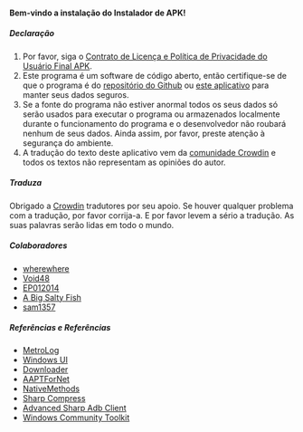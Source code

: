 #### Bem-vindo a instalação do Instalador de APK!

##### Declaração
1. Por favor, siga o [Contrato de Licença e Política de Privacidade do Usuário Final APK](https://github.com/Paving-Base/APK-Installer/blob/main/Privacy.md).
2. Este programa é um software de código aberto, então certifique-se de que o programa é do [repositório do Github](https://github.com/Paving-Base/APK-Installer) ou [este aplicativo](https://apps.microsoft.com/store/detail/9P2JFQ43FPPG) para manter seus dados seguros.
3. Se a fonte do programa não estiver anormal todos os seus dados só serão usados para executar o programa ou armazenados localmente durante o funcionamento do programa e o desenvolvedor não roubará nenhum de seus dados. Ainda assim, por favor, preste atenção à segurança do ambiente.
4. A tradução do texto deste aplicativo vem da [comunidade Crowdin](https://crowdin.com/project/APKInstaller "Crowdin") e todos os textos não representam as opiniões do autor.

##### Traduza
Obrigado a [Crowdin](https://crowdin.com/project/APKInstaller "Crowdin") tradutores por seu apoio. Se houver qualquer problema com a tradução, por favor corrija-a. E por favor levem a sério a tradução. As suas palavras serão lidas em todo o mundo.

##### Colaboradores
- [wherewhere](https://github.com/wherewhere)
- [Void48](https://github.com/Void48)
- [EP012014](https://github.com/EP012014)
- [A Big Salty Fish](https://github.com/bigsaltyfishes)
- [sam1357](https://github.com/sam1357)

##### Referências e Referências
- [MetroLog](https://github.com/roubachof/MetroLog "MetroLog")
- [Windows UI](https://github.com/microsoft/microsoft-ui-xaml "Windows UI")
- [Downloader](https://github.com/bezzad/Downloader "Downloader")
- [AAPTForNet](https://github.com/canheo136/QuickLook.Plugin.ApkViewer "AAPTForNet")
- [NativeMethods](https://github.com/lepoco/nativemethods "NativeMethods")
- [Sharp Compress](https://github.com/adamhathcock/sharpcompress "Sharp Compress")
- [Advanced Sharp Adb Client](https://github.com/yungd1plomat/AdvancedSharpAdbClient "Advanced Sharp Adb Client")
- [Windows Community Toolkit](https://github.com/CommunityToolkit/WindowsCommunityToolkit "Windows Community Toolkit")